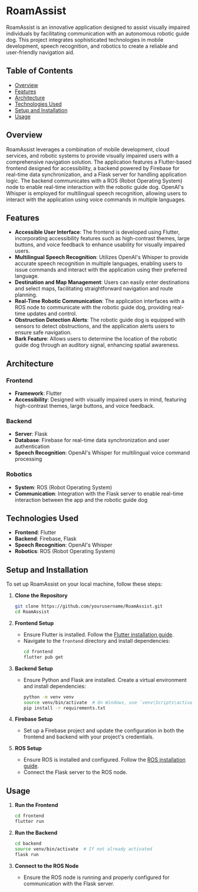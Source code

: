 # RoamAssist

RoamAssist is an innovative application designed to assist visually impaired individuals by facilitating communication with an autonomous robotic guide dog. This project integrates sophisticated technologies in mobile development, speech recognition, and robotics to create a reliable and user-friendly navigation aid.

## Table of Contents
- [Overview](#overview)
- [Features](#features)
- [Architecture](#architecture)
- [Technologies Used](#technologies-used)
- [Setup and Installation](#setup-and-installation)
- [Usage](#usage)

## Overview

RoamAssist leverages a combination of mobile development, cloud services, and robotic systems to provide visually impaired users with a comprehensive navigation solution. The application features a Flutter-based frontend designed for accessibility, a backend powered by Firebase for real-time data synchronization, and a Flask server for handling application logic. The backend communicates with a ROS (Robot Operating System) node to enable real-time interaction with the robotic guide dog. OpenAI's Whisper is employed for multilingual speech recognition, allowing users to interact with the application using voice commands in multiple languages.

## Features

- **Accessible User Interface**: The frontend is developed using Flutter, incorporating accessibility features such as high-contrast themes, large buttons, and voice feedback to enhance usability for visually impaired users.
- **Multilingual Speech Recognition**: Utilizes OpenAI's Whisper to provide accurate speech recognition in multiple languages, enabling users to issue commands and interact with the application using their preferred language.
- **Destination and Map Management**: Users can easily enter destinations and select maps, facilitating straightforward navigation and route planning.
- **Real-Time Robotic Communication**: The application interfaces with a ROS node to communicate with the robotic guide dog, providing real-time updates and control.
- **Obstruction Detection Alerts**: The robotic guide dog is equipped with sensors to detect obstructions, and the application alerts users to ensure safe navigation.
- **Bark Feature**: Allows users to determine the location of the robotic guide dog through an auditory signal, enhancing spatial awareness.

## Architecture

### Frontend
- **Framework**: Flutter
- **Accessibility**: Designed with visually impaired users in mind, featuring high-contrast themes, large buttons, and voice feedback.

### Backend
- **Server**: Flask
- **Database**: Firebase for real-time data synchronization and user authentication
- **Speech Recognition**: OpenAI's Whisper for multilingual voice command processing

### Robotics
- **System**: ROS (Robot Operating System)
- **Communication**: Integration with the Flask server to enable real-time interaction between the app and the robotic guide dog

## Technologies Used

- **Frontend**: Flutter
- **Backend**: Firebase, Flask
- **Speech Recognition**: OpenAI's Whisper
- **Robotics**: ROS (Robot Operating System)

## Setup and Installation

To set up RoamAssist on your local machine, follow these steps:

1. **Clone the Repository**
   ```bash
   git clone https://github.com/yourusername/RoamAssist.git
   cd RoamAssist
   ```

2. **Frontend Setup**
   - Ensure Flutter is installed. Follow the [Flutter installation guide](https://flutter.dev/docs/get-started/install).
   - Navigate to the `frontend` directory and install dependencies:
     ```bash
     cd frontend
     flutter pub get
     ```

3. **Backend Setup**
   - Ensure Python and Flask are installed. Create a virtual environment and install dependencies:
     ```bash
     python -m venv venv
     source venv/bin/activate  # On Windows, use `venv\Scripts\activate`
     pip install -r requirements.txt
     ```

4. **Firebase Setup**
   - Set up a Firebase project and update the configuration in both the frontend and backend with your project's credentials.

5. **ROS Setup**
   - Ensure ROS is installed and configured. Follow the [ROS installation guide](http://wiki.ros.org/ROS/Installation).
   - Connect the Flask server to the ROS node.

## Usage

1. **Run the Frontend**
   ```bash
   cd frontend
   flutter run
   ```

2. **Run the Backend**
   ```bash
   cd backend
   source venv/bin/activate  # If not already activated
   flask run
   ```

3. **Connect to the ROS Node**
   - Ensure the ROS node is running and properly configured for communication with the Flask server.
